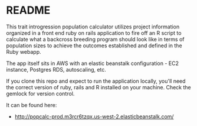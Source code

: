 # README

This trait introgression population calculator utilizes project information organized in a front end ruby on rails application to fire off an R script to calculate what a backcross breeding program should look like in terms of population sizes to achieve the outcomes established and defined in the Ruby webapp.

The app itself sits in AWS with an elastic beanstalk configuration - EC2 instance, Postgres RDS, autoscaling, etc.

If you clone this repo and expect to run the application locally, you'll need the correct version of ruby, rails and R installed on your machine.  Check the gemlock for version control.

It can be found here:
* http://popcalc-prod.m3rcr6tzqx.us-west-2.elasticbeanstalk.com/